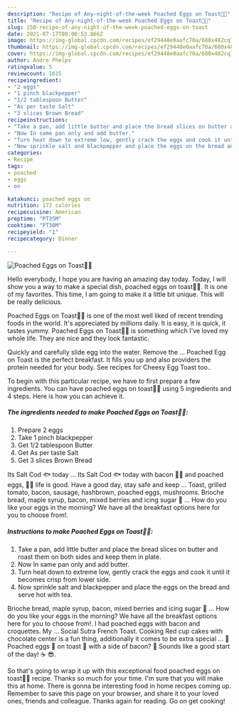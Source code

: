 ```yaml
---
description: "Recipe of Any-night-of-the-week Poached Eggs on Toast🥚🥪"
title: "Recipe of Any-night-of-the-week Poached Eggs on Toast🥚🥪"
slug: 150-recipe-of-any-night-of-the-week-poached-eggs-on-toast
date: 2021-07-17T08:00:53.866Z
image: https://img-global.cpcdn.com/recipes/ef29448e0aafc70a/680x482cq70/poached-eggs-on-toast-recipe-main-photo.jpg
thumbnail: https://img-global.cpcdn.com/recipes/ef29448e0aafc70a/680x482cq70/poached-eggs-on-toast-recipe-main-photo.jpg
cover: https://img-global.cpcdn.com/recipes/ef29448e0aafc70a/680x482cq70/poached-eggs-on-toast-recipe-main-photo.jpg
author: Andre Phelps
ratingvalue: 5
reviewcount: 1615
recipeingredient:
- "2 eggs"
- "1 pinch blackpepper"
- "1/2 tablespoon Butter"
- "As per taste Salt"
- "3 slices Brown Bread"
recipeinstructions:
- "Take a pan, add little butter and place the bread slices on butter and roast them on both sides and keep them in plate."
- "Now In same pan only and add butter."
- "Turn heat down to extreme low, gently crack the eggs and cook it until it becomes crisp from lower side."
- "Now sprinkle salt and blackpepper and place the eggs on the bread and serve hot with tea."
categories:
- Recipe
tags:
- poached
- eggs
- on

katakunci: poached eggs on 
nutrition: 172 calories
recipecuisine: American
preptime: "PT35M"
cooktime: "PT30M"
recipeyield: "1"
recipecategory: Dinner

---
```



![Poached Eggs on Toast🥚🥪](https://img-global.cpcdn.com/recipes/ef29448e0aafc70a/680x482cq70/poached-eggs-on-toast-recipe-main-photo.jpg)

Hello everybody, I hope you are having an amazing day today. Today, I will show you a way to make a special dish, poached eggs on toast🥚🥪. It is one of my favorites. This time, I am going to make it a little bit unique. This will be really delicious.

Poached Eggs on Toast🥚🥪 is one of the most well liked of recent trending foods in the world. It's appreciated by millions daily. It is easy, it is quick, it tastes yummy. Poached Eggs on Toast🥚🥪 is something which I've loved my whole life. They are nice and they look fantastic.

Quickly and carefully slide egg into the water. Remove the … Poached Egg on Toast is the perfect breakfast. It fills you up and also providers the protein needed for your body. See recipes for Cheesy Egg Toast too..


To begin with this particular recipe, we have to first prepare a few ingredients. You can have poached eggs on toast🥚🥪 using 5 ingredients and 4 steps. Here is how you can achieve it.

<!--inarticleads1-->

##### The ingredients needed to make Poached Eggs on Toast🥚🥪:

1. Prepare 2 eggs
1. Take 1 pinch blackpepper
1. Get 1/2 tablespoon Butter
1. Get As per taste Salt
1. Get 3 slices Brown Bread


Its Salt Cod 🐟 today … Its Salt Cod 🐟 today with bacon 🥓🥓 and poached eggs, 🥚🥚 life is good. Have a good day, stay safe and keep … Toast, grilled tomato, bacon, sausage, hashbrown, poached eggs, mushrooms. Brioche bread, maple syrup, bacon, mixed berries and icing sugar 🤤 … How do you like your eggs in the morning? We have all the breakfast options here for you to choose from!. 

<!--inarticleads2-->

##### Instructions to make Poached Eggs on Toast🥚🥪:

1. Take a pan, add little butter and place the bread slices on butter and roast them on both sides and keep them in plate.
1. Now In same pan only and add butter.
1. Turn heat down to extreme low, gently crack the eggs and cook it until it becomes crisp from lower side.
1. Now sprinkle salt and blackpepper and place the eggs on the bread and serve hot with tea.


Brioche bread, maple syrup, bacon, mixed berries and icing sugar 🤤 … How do you like your eggs in the morning? We have all the breakfast options here for you to choose from!. I had poached eggs with bacon and croquettes. My … Social Sutra French Toast. Cooking Red cup cakes with chocolate center is a fun thing, additionally it comes to be extra special … 🌅 Poached eggs 🥚 on toast 🍞 with a side of bacon? 🥓 Sounds like a good start of the day! ☕ 😎. 

So that's going to wrap it up with this exceptional food poached eggs on toast🥚🥪 recipe. Thanks so much for your time. I'm sure that you will make this at home. There is gonna be interesting food in home recipes coming up. Remember to save this page on your browser, and share it to your loved ones, friends and colleague. Thanks again for reading. Go on get cooking!
